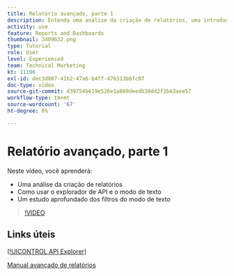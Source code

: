 ```yaml
---
title: Relatório avançado, parte 1
description: Entenda uma análise da criação de relatórios, uma introdução ao [!UICONTROL explorador de API] e modo de texto e um estudo detalhado dos filtros do modo de texto.
activity: use
feature: Reports and Dashboards
thumbnail: 3409632.png
type: Tutorial
role: User
level: Experienced
team: Technical Marketing
kt: 11196
exl-id: dec3d807-41b2-47a6-b4ff-476313b6fc07
doc-type: video
source-git-commit: d39754b619e526e1a869deedb38dd2f2b43aee57
workflow-type: tm+mt
source-wordcount: '67'
ht-degree: 0%

---
```


# Relatório avançado, parte 1

Neste vídeo, você aprenderá:

* Uma análise da criação de relatórios
* Como usar o explorador de API e o modo de texto
* Um estudo aprofundado dos filtros do modo de texto

>[!VIDEO](https://video.tv.adobe.com/v/3409632/?quality=12)

## Links úteis

[[!UICONTROL API Explorer]](https://developer.adobe.com/workfront/api-explorer/)

[Manual avançado de relatórios](/help/assets/advanced-reporting-manual.pdf)
